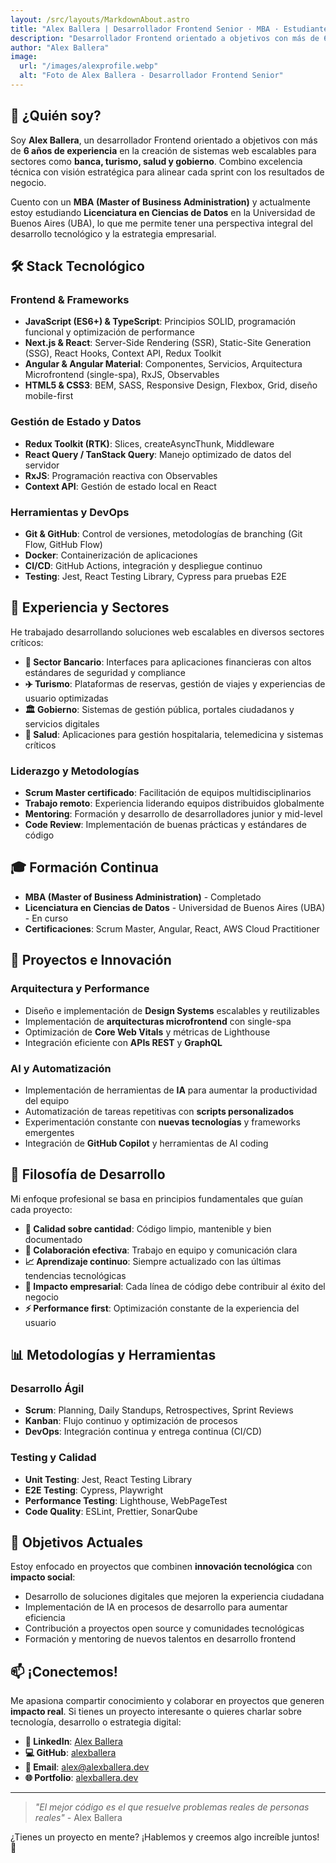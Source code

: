 ```yaml
---
layout: /src/layouts/MarkdownAbout.astro
title: "Alex Ballera | Desarrollador Frontend Senior · MBA · Estudiante de Licenciatura en Ciencias de Datos"
description: "Desarrollador Frontend orientado a objetivos con más de 6 años de experiencia. MBA y estudiante de Licenciatura en Ciencias de Datos en UBA. 🚀☕"
author: "Alex Ballera"
image:
  url: "/images/alexprofile.webp"
  alt: "Foto de Alex Ballera - Desarrollador Frontend Senior"
---
```


## 👋 <span class="bg-gradient-to-r from-riptide-400 to-mint-500 dark:to-mint-200 dark:from-riptide-300 text-transparent bg-clip-text">¿Quién soy?</span>

Soy **<span class="bg-gradient-to-r from-riptide-400 to-mint-500 dark:to-mint-200 dark:from-riptide-300 text-transparent bg-clip-text">Alex Ballera</span>**, un desarrollador Frontend orientado a objetivos con más de **<span class="bg-gradient-to-r from-riptide-400 to-mint-500 dark:to-mint-200 dark:from-riptide-300 text-transparent bg-clip-text">6 años de experiencia</span>** en la creación de sistemas web escalables para sectores como **<span class="bg-gradient-to-r from-riptide-400 to-mint-500 dark:to-mint-200 dark:from-riptide-300 text-transparent bg-clip-text">banca, turismo, salud y gobierno</span>**. Combino excelencia técnica con visión estratégica para alinear cada sprint con los resultados de negocio.

Cuento con un **<span class="bg-gradient-to-r from-riptide-400 to-mint-500 dark:to-mint-200 dark:from-riptide-300 text-transparent bg-clip-text">MBA (Master of Business Administration)</span>** y actualmente estoy estudiando **<span class="bg-gradient-to-r from-riptide-400 to-mint-500 dark:to-mint-200 dark:from-riptide-300 text-transparent bg-clip-text">Licenciatura en Ciencias de Datos</span>** en la Universidad de Buenos Aires (UBA), lo que me permite tener una perspectiva integral del desarrollo tecnológico y la estrategia empresarial.

## 🛠️ <span class="bg-gradient-to-r from-riptide-400 to-mint-500 dark:to-mint-200 dark:from-riptide-300 text-transparent bg-clip-text">Stack Tecnológico</span>

### <span class="bg-gradient-to-r from-riptide-400 to-mint-500 dark:to-mint-200 dark:from-riptide-300 text-transparent bg-clip-text">Frontend & Frameworks</span>
- **JavaScript (ES6+) & TypeScript**: Principios SOLID, programación funcional y optimización de performance
- **Next.js & React**: Server-Side Rendering (SSR), Static-Site Generation (SSG), React Hooks, Context API, Redux Toolkit
- **Angular & Angular Material**: Componentes, Servicios, Arquitectura Microfrontend (single-spa), RxJS, Observables
- **HTML5 & CSS3**: BEM, SASS, Responsive Design, Flexbox, Grid, diseño mobile-first

### <span class="bg-gradient-to-r from-riptide-400 to-mint-500 dark:to-mint-200 dark:from-riptide-300 text-transparent bg-clip-text">Gestión de Estado y Datos</span>
- **Redux Toolkit (RTK)**: Slices, createAsyncThunk, Middleware
- **React Query / TanStack Query**: Manejo optimizado de datos del servidor
- **RxJS**: Programación reactiva con Observables
- **Context API**: Gestión de estado local en React

### <span class="bg-gradient-to-r from-riptide-400 to-mint-500 dark:to-mint-200 dark:from-riptide-300 text-transparent bg-clip-text">Herramientas y DevOps</span>
- **Git & GitHub**: Control de versiones, metodologías de branching (Git Flow, GitHub Flow)
- **Docker**: Containerización de aplicaciones
- **CI/CD**: GitHub Actions, integración y despliegue continuo
- **Testing**: Jest, React Testing Library, Cypress para pruebas E2E

## 💼 <span class="bg-gradient-to-r from-riptide-400 to-mint-500 dark:to-mint-200 dark:from-riptide-300 text-transparent bg-clip-text">Experiencia y Sectores</span>

He trabajado desarrollando soluciones web escalables en diversos sectores críticos:

- **🏦 Sector Bancario**: Interfaces para aplicaciones financieras con altos estándares de seguridad y compliance
- **✈️ Turismo**: Plataformas de reservas, gestión de viajes y experiencias de usuario optimizadas
- **🏛️ Gobierno**: Sistemas de gestión pública, portales ciudadanos y servicios digitales
- **🏥 Salud**: Aplicaciones para gestión hospitalaria, telemedicina y sistemas críticos

### <span class="bg-gradient-to-r from-riptide-400 to-mint-500 dark:to-mint-200 dark:from-riptide-300 text-transparent bg-clip-text">Liderazgo y Metodologías</span>
- **Scrum Master certificado**: Facilitación de equipos multidisciplinarios
- **Trabajo remoto**: Experiencia liderando equipos distribuidos globalmente
- **Mentoring**: Formación y desarrollo de desarrolladores junior y mid-level
- **Code Review**: Implementación de buenas prácticas y estándares de código

## 🎓 <span class="bg-gradient-to-r from-riptide-400 to-mint-500 dark:to-mint-200 dark:from-riptide-300 text-transparent bg-clip-text">Formación Continua</span>

- **MBA (Master of Business Administration)** - Completado
- **Licenciatura en Ciencias de Datos** - Universidad de Buenos Aires (UBA) - En curso
- **Certificaciones**: Scrum Master, Angular, React, AWS Cloud Practitioner

## 🚀 <span class="bg-gradient-to-r from-riptide-400 to-mint-500 dark:to-mint-200 dark:from-riptide-300 text-transparent bg-clip-text">Proyectos e Innovación</span>

### <span class="bg-gradient-to-r from-riptide-400 to-mint-500 dark:to-mint-200 dark:from-riptide-300 text-transparent bg-clip-text">Arquitectura y Performance</span>
- Diseño e implementación de **Design Systems** escalables y reutilizables
- Implementación de **arquitecturas microfrontend** con single-spa
- Optimización de **Core Web Vitals** y métricas de Lighthouse
- Integración eficiente con **APIs REST** y **GraphQL**

### <span class="bg-gradient-to-r from-riptide-400 to-mint-500 dark:to-mint-200 dark:from-riptide-300 text-transparent bg-clip-text">AI y Automatización</span>
- Implementación de herramientas de **IA** para aumentar la productividad del equipo
- Automatización de tareas repetitivas con **scripts personalizados**
- Experimentación constante con **nuevas tecnologías** y frameworks emergentes
- Integración de **GitHub Copilot** y herramientas de AI coding

## 🌟 <span class="bg-gradient-to-r from-riptide-400 to-mint-500 dark:to-mint-200 dark:from-riptide-300 text-transparent bg-clip-text">Filosofía de Desarrollo</span>

Mi enfoque profesional se basa en principios fundamentales que guían cada proyecto:

- **🎯 Calidad sobre cantidad**: Código limpio, mantenible y bien documentado
- **🤝 Colaboración efectiva**: Trabajo en equipo y comunicación clara
- **📈 Aprendizaje continuo**: Siempre actualizado con las últimas tendencias tecnológicas
- **💼 Impacto empresarial**: Cada línea de código debe contribuir al éxito del negocio
- **⚡ Performance first**: Optimización constante de la experiencia del usuario

## 📊 <span class="bg-gradient-to-r from-riptide-400 to-mint-500 dark:to-mint-200 dark:from-riptide-300 text-transparent bg-clip-text">Metodologías y Herramientas</span>

### <span class="bg-gradient-to-r from-riptide-400 to-mint-500 dark:to-mint-200 dark:from-riptide-300 text-transparent bg-clip-text">Desarrollo Ágil</span>
- **Scrum**: Planning, Daily Standups, Retrospectives, Sprint Reviews
- **Kanban**: Flujo continuo y optimización de procesos
- **DevOps**: Integración continua y entrega continua (CI/CD)

### <span class="bg-gradient-to-r from-riptide-400 to-mint-500 dark:to-mint-200 dark:from-riptide-300 text-transparent bg-clip-text">Testing y Calidad</span>
- **Unit Testing**: Jest, React Testing Library
- **E2E Testing**: Cypress, Playwright
- **Performance Testing**: Lighthouse, WebPageTest
- **Code Quality**: ESLint, Prettier, SonarQube

## 🎯 <span class="bg-gradient-to-r from-riptide-400 to-mint-500 dark:to-mint-200 dark:from-riptide-300 text-transparent bg-clip-text">Objetivos Actuales</span>

Estoy enfocado en proyectos que combinen **innovación tecnológica** con **impacto social**:

- Desarrollo de soluciones digitales que mejoren la experiencia ciudadana
- Implementación de IA en procesos de desarrollo para aumentar eficiencia
- Contribución a proyectos open source y comunidades tecnológicas
- Formación y mentoring de nuevos talentos en desarrollo frontend

## 📫 <span class="bg-gradient-to-r from-riptide-400 to-mint-500 dark:to-mint-200 dark:from-riptide-300 text-transparent bg-clip-text">¡Conectemos!</span>

Me apasiona compartir conocimiento y colaborar en proyectos que generen **impacto real**. Si tienes un proyecto interesante o quieres charlar sobre tecnología, desarrollo o estrategia digital:

- **💼 LinkedIn**: [Alex Ballera](https://linkedin.com/in/alexballera)
- **💻 GitHub**: [alexballera](https://github.com/alexballera)
- **📧 Email**: alex@alexballera.dev
- **🌐 Portfolio**: [alexballera.dev](https://alexballera.dev)

---

> *"El mejor código es el que resuelve problemas reales de personas reales"* - Alex Ballera

¿Tienes un proyecto en mente? ¡Hablemos y creemos algo increíble juntos! 🚀 